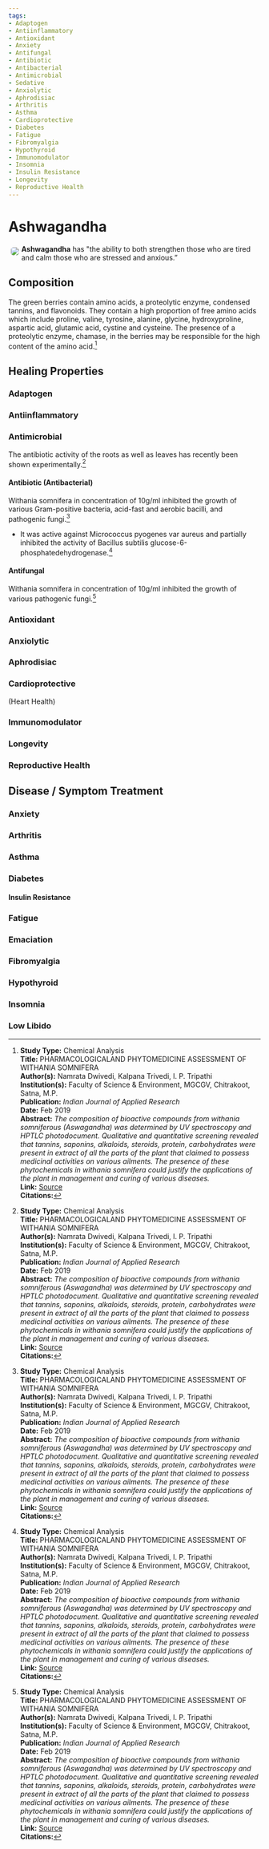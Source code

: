 ```yaml
---
tags: 
- Adaptogen
- Antiinflammatory
- Antioxidant
- Anxiety
- Antifungal
- Antibiotic
- Antibacterial
- Antimicrobial
- Sedative
- Anxiolytic
- Aphrodisiac
- Arthritis
- Asthma
- Cardioprotective
- Diabetes
- Fatigue
- Fibromyalgia
- Hypothyroid
- Immunomodulator
- Insomnia
- Insulin Resistance
- Longevity
- Reproductive Health
---
```

# Ashwagandha

<img src="https://res.cloudinary.com/alchemist-cookbook/image/upload/w_200,f_auto/healing-items/ashwagandha.jpg" style="border-radius: 5px; float:left; margin: 5px;">**Ashwagandha** has "the ability to both strengthen those who are tired and calm those who are stressed and anxious.”

## Composition

The green berries contain amino acids, a proteolytic enzyme, condensed tannins, and flavonoids. They contain a high proportion of free amino acids which include proline, valine, tyrosine, alanine, glycine, hydroxyproline, aspartic acid, glutamic acid, cystine and cysteine. The presence of a proteolytic enzyme, chamase, in the berries may be responsible for the high content of the amino acid.[^1]

## Healing Properties

### Adaptogen

### Antiinflammatory

### Antimicrobial

The antibiotic activity of the roots as well as leaves has recently been shown experimentally.[^1]

#### Antibiotic (Antibacterial)

Withania somnifera in concentration of 10g/ml inhibited the growth of various Gram-positive bacteria, acid-fast and
aerobic bacilli, and pathogenic fungi.[^1]

- It was active against Micrococcus pyogenes var aureus and partially inhibited the activity of Bacillus subtilis glucose-6-phosphatedehydrogenase.[^1]

#### Antifungal

Withania somnifera in concentration of 10g/ml inhibited the growth of various pathogenic fungi.[^1]

### Antioxidant

### Anxiolytic

### Aphrodisiac

### Cardioprotective

(Heart Health)

### Immunomodulator

### Longevity

### Reproductive Health

## Disease / Symptom Treatment

### Anxiety

### Arthritis

### Asthma

### Diabetes

#### Insulin Resistance

### Fatigue

### Emaciation

### Fibromyalgia

### Hypothyroid

### Insomnia

### Low Libido

[^1]: **Study Type:**  Chemical Analysis<br>**Title:** PHARMACOLOGICALAND PHYTOMEDICINE ASSESSMENT OF WITHANIA SOMNIFERA<br>**Author(s):** Namrata Dwivedi, Kalpana Trivedi, I. P. Tripathi<br>**Institution(s):** Faculty of Science & Environment, MGCGV, Chitrakoot, Satna, M.P.<br>**Publication:** <i>Indian Journal of Applied Research</i><br>**Date:** Feb 2019<br>**Abstract:** <i>The composition of bioactive compounds from withania somniferous (Aswagandha) was determined by UV spectroscopy and HPTLC photodocument. Qualitative and quantitative screening revealed that tannins, saponins, alkaloids, steroids, protein, carbohydrates were present in extract of all the parts of the plant that claimed to possess medicinal activities on various ailments. The presence of these phytochemicals in withania somnifera could justify the applications of the plant in management and curing of various diseases.</i><br>**Link:** [Source](http://worldwidejournals.co.in/index.php/ijar/article/view/2815)<br>**Citations:**

<!-- [^5]: **Study Type:** Animal Study, Commentary, Human Study: In Vitro - In Vivo - In Silico, Human: Case Report, Meta Analysis, Review<br>**Title:** <br>**Author(s):**  <br>**Institution(s):** <br>**Publication:** <i> </i><br>**Date:** <br>**Abstract:** <i> </i><br>**Link:** [Source]()<br>**Citations:** -->